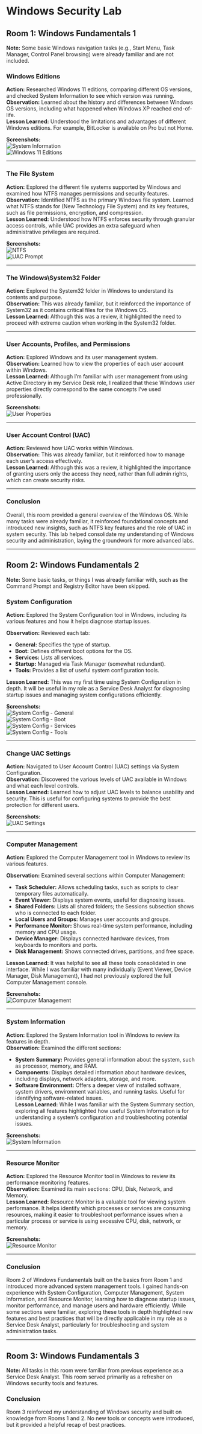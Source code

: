 # Windows Security Lab 
## Room 1: Windows Fundamentals 1

**Note:** Some basic Windows navigation tasks (e.g., Start Menu, Task Manager, Control Panel browsing) were already familiar and are not included.

### Windows Editions
**Action:** Researched Windows 11 editions, comparing different OS versions, and checked System Information to see which version was running.  
**Observation:** Learned about the history and differences between Windows OS versions, including what happened when Windows XP reached end-of-life.  
**Lesson Learned:** Understood the limitations and advantages of different Windows editions. For example, BitLocker is available on Pro but not Home.  

**Screenshots:**  
![System Information](screenshots/room1/WindowsEdition.png)  
![Windows 11 Editions](screenshots/room1/Win11HomePro.png)

---

### The File System
**Action:** Explored the different file systems supported by Windows and examined how NTFS manages permissions and security features.  
**Observation:** Identified NTFS as the primary Windows file system. Learned what NTFS stands for (New Technology File System) and its key features, such as file permissions, encryption, and compression.  
**Lesson Learned:** Understood how NTFS enforces security through granular access controls, while UAC provides an extra safeguard when administrative privileges are required.  

**Screenshots:**  
![NTFS](screenshots/room1/NTFS.png)  
![UAC Prompt](screenshots/room1/NTFSPermissions.png)

---

### The Windows\System32 Folder
**Action:** Explored the System32 folder in Windows to understand its contents and purpose.  
**Observation:** This was already familiar, but it reinforced the importance of System32 as it contains critical files for the Windows OS.  
**Lesson Learned:** Although this was a review, it highlighted the need to proceed with extreme caution when working in the System32 folder.  

---

### User Accounts, Profiles, and Permissions
**Action:** Explored Windows and its user management system.  
**Observation:** Learned how to view the properties of each user account within Windows.  
**Lesson Learned:** Although I’m familiar with user management from using Active Directory in my Service Desk role, I realized that these Windows user properties directly correspond to the same concepts I’ve used professionally.  

**Screenshots:**  
![User Properties](screenshots/room1/useraccounts.png)

---

### User Account Control (UAC)
**Action:** Reviewed how UAC works within Windows.  
**Observation:** This was already familiar, but it reinforced how to manage each user’s access effectively.  
**Lesson Learned:** Although this was a review, it highlighted the importance of granting users only the access they need, rather than full admin rights, which can create security risks.

---

### Conclusion
Overall, this room provided a general overview of the Windows OS. While many tasks were already familiar, it reinforced foundational concepts and introduced new insights, such as NTFS key features and the role of UAC in system security. This lab helped consolidate my understanding of Windows security and administration, laying the groundwork for more advanced labs.

---

## Room 2: Windows Fundamentals 2

**Note:** Some basic tasks, or things I was already familiar with, such as the Command Prompt and Registry Editor have been skipped.

### System Configuration
**Action:** Explored the System Configuration tool in Windows, including its various features and how it helps diagnose startup issues.  

**Observation:** Reviewed each tab:  
- **General:** Specifies the type of startup.  
- **Boot:** Defines different boot options for the OS.  
- **Services:** Lists all services.  
- **Startup:** Managed via Task Manager (somewhat redundant).  
- **Tools:** Provides a list of useful system configuration tools.  

**Lesson Learned:** This was my first time using System Configuration in depth. It will be useful in my role as a Service Desk Analyst for diagnosing startup issues and managing system configurations efficiently.

**Screenshots:**  
![System Config - General](screenshots/room2/systemconfig_general.png)  
![System Config - Boot](screenshots/room2/systemconfig_boot.png)  
![System Config - Services](screenshots/room2/systemconfig_services.png)  
![System Config - Tools](screenshots/room2/systemconfig_tools.png)  

---

### Change UAC Settings
**Action:** Navigated to User Account Control (UAC) settings via System Configuration.  
**Observation:** Discovered the various levels of UAC available in Windows and what each level controls.  
**Lesson Learned:** Learned how to adjust UAC levels to balance usability and security. This is useful for configuring systems to provide the best protection for different users.

**Screenshots:**  
![UAC Settings](screenshots/room2/uaccontrolsettings.png)  

---

### Computer Management
**Action:** Explored the Computer Management tool in Windows to review its various features.  

**Observation:** Examined several sections within Computer Management:  
- **Task Scheduler:** Allows scheduling tasks, such as scripts to clear temporary files automatically.  
- **Event Viewer:** Displays system events, useful for diagnosing issues.  
- **Shared Folders:** Lists all shared folders; the Sessions subsection shows who is connected to each folder.  
- **Local Users and Groups:** Manages user accounts and groups.  
- **Performance Monitor:** Shows real-time system performance, including memory and CPU usage.  
- **Device Manager:** Displays connected hardware devices, from keyboards to monitors and ports.  
- **Disk Management:** Shows connected drives, partitions, and free space.  

**Lesson Learned:** It was helpful to see all these tools consolidated in one interface. While I was familiar with many individually (Event Viewer, Device Manager, Disk Management), I had not previously explored the full Computer Management console.

**Screenshots:**  
![Computer Management](screenshots/room2/computer_management.png)  

---

### System Information
**Action:** Explored the System Information tool in Windows to review its features in depth.  
**Observation:** Examined the different sections:  
- **System Summary:** Provides general information about the system, such as processor, memory, and RAM.  
- **Components:** Displays detailed information about hardware devices, including displays, network adapters, storage, and more.  
- **Software Environment:** Offers a deeper view of installed software, system drivers, environment variables, and running tasks. Useful for identifying software-related issues.  
**Lesson Learned:** While I was familiar with the System Summary section, exploring all features highlighted how useful System Information is for understanding a system’s configuration and troubleshooting potential issues.

**Screenshots:**  
![System Information](screenshots/room2/systeminfo.png)  

---

### Resource Monitor
**Action:** Explored the Resource Monitor tool in Windows to review its performance monitoring features.  
**Observation:** Examined its main sections: CPU, Disk, Network, and Memory.  
**Lesson Learned:** Resource Monitor is a valuable tool for viewing system performance. It helps identify which processes or services are consuming resources, making it easier to troubleshoot performance issues when a particular process or service is using excessive CPU, disk, network, or memory.  

**Screenshots:**  
![Resource Monitor](screenshots/room2/resmon.png)  

---

### Conclusion
Room 2 of Windows Fundamentals built on the basics from Room 1 and introduced more advanced system management tools. I gained hands-on experience with System Configuration, Computer Management, System Information, and Resource Monitor, learning how to diagnose startup issues, monitor performance, and manage users and hardware efficiently. While some sections were familiar, exploring these tools in depth highlighted new features and best practices that will be directly applicable in my role as a Service Desk Analyst, particularly for troubleshooting and system administration tasks.

---

## Room 3: Windows Fundamentals 3

**Note:** All tasks in this room were familiar from previous experience as a Service Desk Analyst. This room served primarily as a refresher on Windows security tools and features.

### Conclusion
Room 3 reinforced my understanding of Windows security and built on knowledge from Rooms 1 and 2. No new tools or concepts were introduced, but it provided a helpful recap of best practices.
